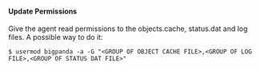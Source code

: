 #### Update Permissions
Give the agent read permissions to the objects.cache, status.dat and log files. A possible way to do it:

    $ usermod bigpanda -a -G "<GROUP OF OBJECT CACHE FILE>,<GROUP OF LOG FILE>,<GROUP OF STATUS DAT FILE>"

